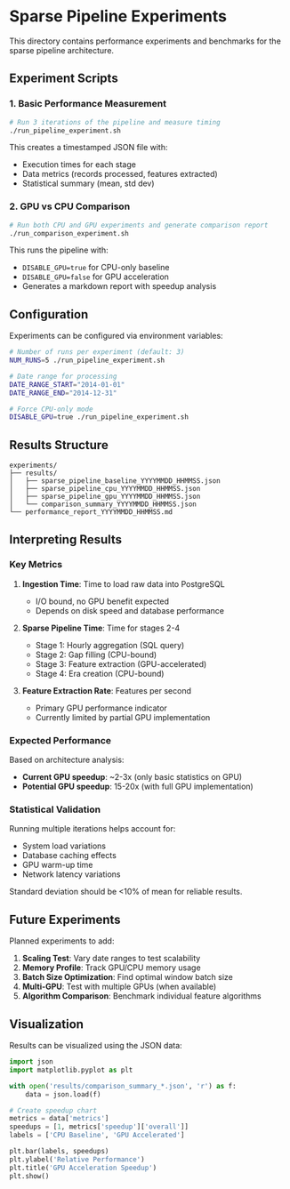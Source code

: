 # Sparse Pipeline Experiments

This directory contains performance experiments and benchmarks for the sparse pipeline architecture.

## Experiment Scripts

### 1. Basic Performance Measurement
```bash
# Run 3 iterations of the pipeline and measure timing
./run_pipeline_experiment.sh
```

This creates a timestamped JSON file with:
- Execution times for each stage
- Data metrics (records processed, features extracted)
- Statistical summary (mean, std dev)

### 2. GPU vs CPU Comparison
```bash
# Run both CPU and GPU experiments and generate comparison report
./run_comparison_experiment.sh
```

This runs the pipeline with:
- `DISABLE_GPU=true` for CPU-only baseline
- `DISABLE_GPU=false` for GPU acceleration
- Generates a markdown report with speedup analysis

## Configuration

Experiments can be configured via environment variables:

```bash
# Number of runs per experiment (default: 3)
NUM_RUNS=5 ./run_pipeline_experiment.sh

# Date range for processing
DATE_RANGE_START="2014-01-01"
DATE_RANGE_END="2014-12-31"

# Force CPU-only mode
DISABLE_GPU=true ./run_pipeline_experiment.sh
```

## Results Structure

```
experiments/
├── results/
│   ├── sparse_pipeline_baseline_YYYYMMDD_HHMMSS.json
│   ├── sparse_pipeline_cpu_YYYYMMDD_HHMMSS.json
│   ├── sparse_pipeline_gpu_YYYYMMDD_HHMMSS.json
│   └── comparison_summary_YYYYMMDD_HHMMSS.json
└── performance_report_YYYYMMDD_HHMMSS.md
```

## Interpreting Results

### Key Metrics

1. **Ingestion Time**: Time to load raw data into PostgreSQL
   - I/O bound, no GPU benefit expected
   - Depends on disk speed and database performance

2. **Sparse Pipeline Time**: Time for stages 2-4
   - Stage 1: Hourly aggregation (SQL query)
   - Stage 2: Gap filling (CPU-bound)
   - Stage 3: Feature extraction (GPU-accelerated)
   - Stage 4: Era creation (CPU-bound)

3. **Feature Extraction Rate**: Features per second
   - Primary GPU performance indicator
   - Currently limited by partial GPU implementation

### Expected Performance

Based on architecture analysis:
- **Current GPU speedup**: ~2-3x (only basic statistics on GPU)
- **Potential GPU speedup**: 15-20x (with full GPU implementation)

### Statistical Validation

Running multiple iterations helps account for:
- System load variations
- Database caching effects
- GPU warm-up time
- Network latency variations

Standard deviation should be <10% of mean for reliable results.

## Future Experiments

Planned experiments to add:

1. **Scaling Test**: Vary date ranges to test scalability
2. **Memory Profile**: Track GPU/CPU memory usage
3. **Batch Size Optimization**: Find optimal window batch size
4. **Multi-GPU**: Test with multiple GPUs (when available)
5. **Algorithm Comparison**: Benchmark individual feature algorithms

## Visualization

Results can be visualized using the JSON data:

```python
import json
import matplotlib.pyplot as plt

with open('results/comparison_summary_*.json', 'r') as f:
    data = json.load(f)

# Create speedup chart
metrics = data['metrics']
speedups = [1, metrics['speedup']['overall']]
labels = ['CPU Baseline', 'GPU Accelerated']

plt.bar(labels, speedups)
plt.ylabel('Relative Performance')
plt.title('GPU Acceleration Speedup')
plt.show()
```